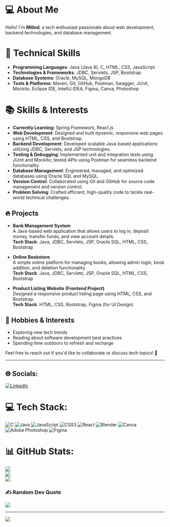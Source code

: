 # 💻 About Me

Hello! I'm **Milind**, a tech enthusiast passionate about web development, backend technologies, and database management.

# 🚀 Technical Skills

- **Programming Languages**: Java (Java 8), C, HTML, CSS, JavaScript  
- **Technologies & Frameworks**: JDBC, Servlets, JSP, Bootstrap  
- **Database Systems**: Oracle, MySQL, MongoDB  
- **Tools & Platforms**: Maven, Git, GitHub, Postman, Swagger, JUnit, Mockito, Eclipse IDE, IntelliJ IDEA, Figma, Canva, Photoshop  

# 📚 Skills & Interests

- **Currently Learning**: Spring Framework, React.js  
- **Web Development**: Designed and built dynamic, responsive web pages using HTML, CSS, and Bootstrap.  
- **Backend Development**: Developed scalable Java-based applications utilizing JDBC, Servlets, and JSP technologies.  
- **Testing & Debugging**: Implemented unit and integration tests using JUnit and Mockito; tested APIs using Postman for seamless backend functionality.  
- **Database Management**: Engineered, managed, and optimized databases using Oracle SQL and MySQL.  
- **Version Control**: Collaborated using Git and GitHub for source code management and version control.  
- **Problem Solving**: Crafted efficient, high-quality code to tackle real-world technical challenges.  


## 🔥 Projects

- **Bank Management System**  
  A Java-based web application that allows users to log in, deposit money, transfer funds, and view account details.  
  **Tech Stack**: Java, JDBC, Servlets, JSP, Oracle SQL, HTML, CSS, Bootstrap  

- **Online Bookstore**  
  A simple online platform for managing books, allowing admin login, book addition, and deletion functionality.  
  **Tech Stack**: Java, JDBC, Servlets, JSP, Oracle SQL, HTML, CSS, Bootstrap  

- **Product Listing Website (Frontend Project)**  
  Designed a responsive product listing page using HTML, CSS, and Bootstrap.  
  **Tech Stack**: HTML, CSS, Bootstrap, Figma (for UI Design)

  
## 🎯 Hobbies & Interests

- Exploring new tech trends  
- Reading about software development best practices  
- Spending time outdoors to refresh and recharge 

Feel free to reach out if you'd like to collaborate or discuss tech topics! 🚀

 

---
## 🌐 Socials:
[![LinkedIn](https://img.shields.io/badge/LinkedIn-%230077B5.svg?logo=linkedin&logoColor=white)](https://linkedin.com/in/https://www.linkedin.com/in/milind-atram-593ba7333?lipi=urn%3Ali%3Apage%3Ad_flagship3_profile_view_base_contact_details%3BCV%2BrH4WkR4iyXHBcAHtfVA%3D%3D) 

# 💻 Tech Stack:
![C](https://img.shields.io/badge/c-%2300599C.svg?style=for-the-badge&logo=c&logoColor=white) ![Java](https://img.shields.io/badge/java-%23ED8B00.svg?style=for-the-badge&logo=openjdk&logoColor=white) ![JavaScript](https://img.shields.io/badge/javascript-%23323330.svg?style=for-the-badge&logo=javascript&logoColor=%23F7DF1E) ![CSS3](https://img.shields.io/badge/css3-%231572B6.svg?style=for-the-badge&logo=css3&logoColor=white) ![React](https://img.shields.io/badge/react-%2320232a.svg?style=for-the-badge&logo=react&logoColor=%2361DAFB) ![Blender](https://img.shields.io/badge/blender-%23F5792A.svg?style=for-the-badge&logo=blender&logoColor=white) ![Canva](https://img.shields.io/badge/Canva-%2300C4CC.svg?style=for-the-badge&logo=Canva&logoColor=white) ![Adobe Photoshop](https://img.shields.io/badge/adobe%20photoshop-%2331A8FF.svg?style=for-the-badge&logo=adobe%20photoshop&logoColor=white) ![Figma](https://img.shields.io/badge/figma-%23F24E1E.svg?style=for-the-badge&logo=figma&logoColor=white)
# 📊 GitHub Stats:
![](https://github-readme-stats.vercel.app/api?username=milind1314&theme=dark&hide_border=false&include_all_commits=true&count_private=false)<br/>
![](https://github-readme-streak-stats.herokuapp.com/?user=milind1314&theme=dark&hide_border=false)<br/>
![](https://github-readme-stats.vercel.app/api/top-langs/?username=milind1314&theme=dark&hide_border=false&include_all_commits=true&count_private=false&layout=compact)

### ✍️ Random Dev Quote
![](https://quotes-github-readme.vercel.app/api?type=horizontal&theme=radical)

---
[![](https://visitcount.itsvg.in/api?id=milind1314&icon=0&color=0)](https://visitcount.itsvg.in)

<!-- Proudly created with GPRM ( https://gprm.itsvg.in ) -->
